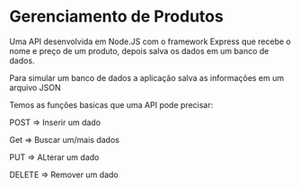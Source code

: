 # Gerenciamento de Produtos
Uma API desenvolvida em Node.JS com o framework Express que recebe o nome e preço de um produto, depois salva os dados em um banco de dados.

Para simular um banco de dados a aplicação salva as informações em um arquivo JSON

Temos as funções basicas que uma API pode precisar:

POST => Inserir um dado

Get => Buscar um/mais dados

PUT => ALterar um dado

DELETE => Remover um dado
